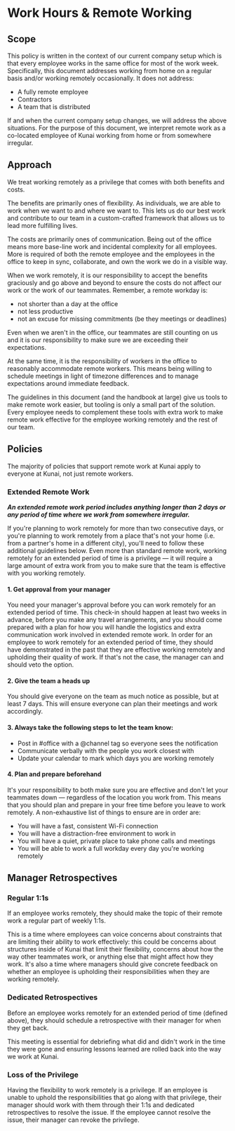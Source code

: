 # Work Hours & Remote Working

## Scope

This policy is written in the context of our current company setup which is that every employee works in the same office for most of the work week. Specifically, this document addresses working from home on a regular basis and/or working remotely occasionally. It does not address:

- A fully remote employee
- Contractors
- A team that is distributed

If and when the current company setup changes, we will address the above situations. For the purpose of this document, we interpret remote work as a co-located employee of Kunai working from home or from somewhere irregular.

## Approach

We treat working remotely as a privilege that comes with both benefits and costs.

The benefits are primarily ones of flexibility. As individuals, we are able to work when we want to and where we want to. This lets us do our best work and contribute to our team in a custom-crafted framework that allows us to lead more fulfilling lives. 

The costs are primarily ones of communication. Being out of the office means more base-line work and incidental complexity for all employees. More is required of both the remote employee and the employees in the office to keep in sync, collaborate, and own the work we do in a visible way.

When we work remotely, it is our responsibility to accept the benefits graciously and go above and beyond to ensure the costs do not affect our work or the work of our teammates. Remember, a remote workday is:

- not shorter than a day at the office
- not less productive
- not an excuse for missing commitments (be they meetings or deadlines)

Even when we aren't in the office, our teammates are still counting on us and it is our responsibility to make sure we are exceeding their expectations.

At the same time, it is the responsibility of workers in the office to reasonably accommodate remote workers. This means being willing to schedule meetings in light of timezone differences and to manage expectations around immediate feedback.

The guidelines in this document (and the handbook at large) give us tools to make remote work easier, but tooling is only a small part of the solution. Every employee needs to complement these tools with extra work to make remote work effective for the employee working remotely and the rest of our team.

## Policies

The majority of policies that support remote work at Kunai apply to everyone at Kunai, not just remote workers.

### Extended Remote Work
**_An extended remote work period includes anything longer than 2 days or any period of time where we work from somewhere irregular._**

If you're planning to work remotely for more than two consecutive days, or you're planning to work remotely from a place that's not your home (i.e. from a partner's home in a different city), you'll need to follow these additional guidelines below. Even more than standard remote work, working remotely for an extended period of time is a privilege — it will require a large amount of extra work from you to make sure that the team is effective with you working remotely.

#### 1. Get approval from your manager

You need your manager's approval before you can work remotely for an extended period of time. This check-in should happen at least two weeks in advance, before you make any travel arrangements, and you should come prepared with a plan for how you will handle the logistics and extra communication work involved in extended remote work. In order for an employee to work remotely for an extended period of time, they should have demonstrated in the past that they are effective working remotely and upholding their quality of work. If that's not the case, the manager can and should veto the option.

#### 2. Give the team a heads up

You should give everyone on the team as much notice as possible, but at least 7 days. This will ensure everyone can plan their meetings and work accordingly.

#### 3. Always take the following steps to let the team know:

- Post in #office with a @channel tag so everyone sees the notification
- Communicate verbally with the people you work closest with
- Update your calendar to mark which days you are working remotely

#### 4. Plan and prepare beforehand

It's your responsibility to both make sure you are effective and don't let your teammates down — regardless of the location you work from. This means that you should plan and prepare in your free time before you leave to work remotely. A non-exhaustive list of things to ensure are in order are:

- You will have a fast, consistent Wi-Fi connection
- You will have a distraction-free environment to work in
- You will have a quiet, private place to take phone calls and meetings
- You will be able to work a full workday every day you're working remotely

## Manager Retrospectives
### Regular 1:1s
If an employee works remotely, they should make the topic of their remote work a regular part of weekly 1:1s.

This is a time where employees can voice concerns about constraints that are limiting their ability to work effectively: this could be concerns about structures inside of Kunai that limit their flexibility, concerns about how the way other teammates work, or anything else that might affect how they work. It's also a time where managers should give concrete feedback on whether an employee is upholding their responsibilities when they are working remotely.

### Dedicated Retrospectives
Before an employee works remotely for an extended period of time (defined above), they should schedule a retrospective with their manager for when they get back.

This meeting is essential for debriefing what did and didn't work in the time they were gone and ensuring lessons learned are rolled back into the way we work at Kunai.

### Loss of the Privilege
Having the flexibility to work remotely is a privilege. If an employee is unable to uphold the responsibilities that go along with that privilege, their manager should work with them through their 1:1s and dedicated retrospectives to resolve the issue. If the employee cannot resolve the issue, their manager can revoke the privilege.
